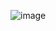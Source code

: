 ![image](https://github.com/VedantHanda771/Flex-Card-Animation/assets/122337658/2d4c07f9-670c-42a6-b7b1-6600c679d1b3)
